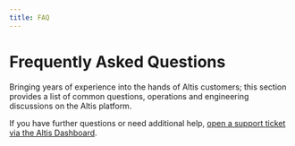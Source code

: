 ```yaml
---
title: FAQ
---
```


# Frequently Asked Questions

Bringing years of experience into the hands of Altis customers; this section provides a list of common questions, operations and engineering discussions on the Altis platform. 

If you have further questions or need additional help, [open a support ticket via the Altis Dashboard](https://dashboard.altis-dxp.com/support/).